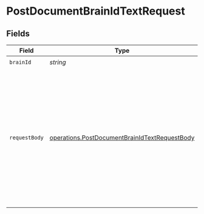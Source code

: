 # PostDocumentBrainIdTextRequest


## Fields

| Field                                                                                                                                                                                                                                 | Type                                                                                                                                                                                                                                  | Required                                                                                                                                                                                                                              | Description                                                                                                                                                                                                                           | Example                                                                                                                                                                                                                               |
| ------------------------------------------------------------------------------------------------------------------------------------------------------------------------------------------------------------------------------------- | ------------------------------------------------------------------------------------------------------------------------------------------------------------------------------------------------------------------------------------- | ------------------------------------------------------------------------------------------------------------------------------------------------------------------------------------------------------------------------------------- | ------------------------------------------------------------------------------------------------------------------------------------------------------------------------------------------------------------------------------------- | ------------------------------------------------------------------------------------------------------------------------------------------------------------------------------------------------------------------------------------- |
| `brainId`                                                                                                                                                                                                                             | *string*                                                                                                                                                                                                                              | :heavy_check_mark:                                                                                                                                                                                                                    | N/A                                                                                                                                                                                                                                   | {{brain_id}}                                                                                                                                                                                                                          |
| `requestBody`                                                                                                                                                                                                                         | [operations.PostDocumentBrainIdTextRequestBody](../../models/operations/postdocumentbrainidtextrequestbody.md)                                                                                                                        | :heavy_minus_sign:                                                                                                                                                                                                                    | N/A                                                                                                                                                                                                                                   | {<br/>"content": "What is an operating system? An operating system (OS) is the program that, after being initially loaded into the computer by a boot program, manages all of the other application programs in a computer............"<br/>} |